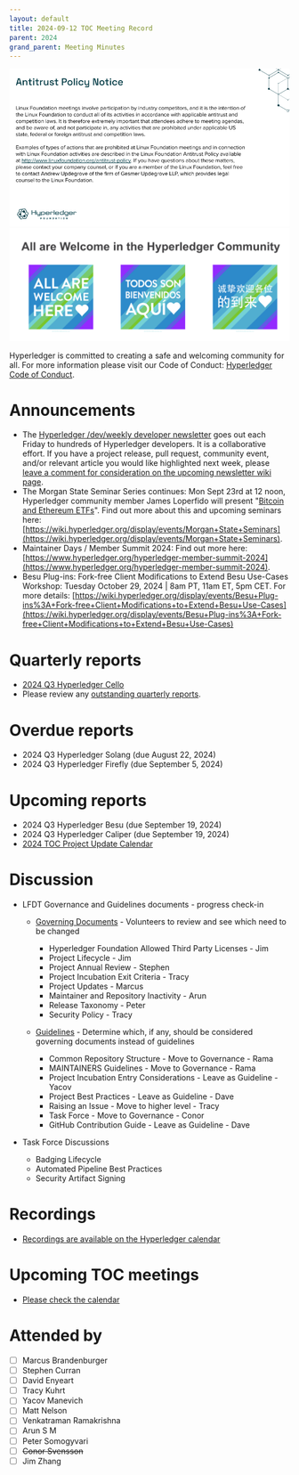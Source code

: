 ```yaml
---
layout: default
title: 2024-09-12 TOC Meeting Record
parent: 2024
grand_parent: Meeting Minutes
---
```


![Antitrust Policy Notice](../images/antitrust-policy-notice.png "Antitrust Policy Notice")
![All are Welcome in the Hyperledger Community](../images/all-are-welcome.png "All are Welcome in the Hyperledger Community")

Hyperledger is committed to creating a safe and welcoming community for all. For more information please visit our Code of Conduct: [Hyperledger Code of Conduct](https://toc.hyperledger.org/governing-documents/code-of-conduct.html).

# Announcements
- The [Hyperledger /dev/weekly developer newsletter](https://wiki.hyperledger.org/pages/viewpage.action?pageId=39618905) goes out each Friday to hundreds of Hyperledger developers. It is a collaborative effort. If you have a project release, pull request, community event, and/or relevant article you would like highlighted next week, please [leave a comment for consideration on the upcoming newsletter wiki page](https://wiki.hyperledger.org/display/DR/2024).
- The Morgan State Seminar Series continues: Mon Sept 23rd at 12 noon, Hyperledger community member James Loperfido will present "[Bitcoin and Ethereum ETFs](https://wiki.hyperledger.org/display/events/Bitcoin+and+Ethereum+ETFs)". Find out more about this and upcoming seminars here: [https://wiki.hyperledger.org/display/events/Morgan+State+Seminars](https://wiki.hyperledger.org/display/events/Morgan+State+Seminars).
- Maintainer Days / Member Summit 2024: Find out more here: [https://www.hyperledger.org/hyperledger-member-summit-2024](https://www.hyperledger.org/hyperledger-member-summit-2024).
- Besu Plug-ins: Fork-free Client Modifications to Extend Besu Use-Cases Workshop: Tuesday October 29, 2024 | 8am PT, 11am ET, 5pm CET. For more details: [https://wiki.hyperledger.org/display/events/Besu+Plug-ins%3A+Fork-free+Client+Modifications+to+Extend+Besu+Use-Cases](https://wiki.hyperledger.org/display/events/Besu+Plug-ins%3A+Fork-free+Client+Modifications+to+Extend+Besu+Use-Cases)

# Quarterly reports
- [2024 Q3 Hyperledger Cello](https://github.com/hyperledger/toc/pull/295)
- Please review any [outstanding quarterly reports](https://github.com/hyperledger/toc/pulls?q=is%3Apr+is%3Aopen+label%3Aquarterly-report+user-review-requested%3A%40me).

# Overdue reports
- 2024 Q3 Hyperledger Solang (due August 22, 2024)
- 2024 Q3 Hyperledger Firefly (due September 5, 2024)

# Upcoming reports
- 2024 Q3 Hyperledger Besu (due September 19, 2024)
- 2024 Q3 Hyperledger Caliper (due September 19, 2024)
- [2024 TOC Project Update Calendar](../../project-reports/2024/2024-updates.md)

# Discussion
- LFDT Governance and Guidelines documents - progress check-in
    - [Governing Documents](https://toc.hyperledger.org/governing-documents/) - Volunteers to review and see which need to be changed
        - Hyperledger Foundation Allowed Third Party Licenses - Jim
        - Project Lifecycle - Jim
        - Project Annual Review - Stephen
        - Project Incubation Exit Criteria - Tracy
        - Project Updates - Marcus
        - Maintainer and Repository Inactivity - Arun
        - Release Taxonomy - Peter
        - Security Policy - Tracy

    - [Guidelines](https://toc.hyperledger.org/guidelines/) - Determine which, if any, should be considered governing documents instead of guidelines
        - Common Repository Structure - Move to Governance - Rama
        - MAINTAINERS Guidelines - Move to Governance - Rama
        - Project Incubation Entry Considerations - Leave as Guideline - Yacov
        - Project Best Practices - Leave as Guideline - Dave
        - Raising an Issue - Move to higher level - Tracy
        - Task Force - Move to Governance - Conor
        - GitHub Contribution Guide - Leave as Guideline - Dave

- Task Force Discussions
    - Badging Lifecycle
    - Automated Pipeline Best Practices
    - Security Artifact Signing

# Recordings
- [Recordings are available on the Hyperledger calendar](https://zoom-lfx.platform.linuxfoundation.org/meetings/lf-decentralized-trust)

# Upcoming TOC meetings
- [Please check the calendar](https://zoom-lfx.platform.linuxfoundation.org/meetings/lf-decentralized-trust)

# Attended by

- [ ] Marcus Brandenburger
- [ ] Stephen Curran
- [ ] David Enyeart
- [ ] Tracy Kuhrt
- [ ] Yacov Manevich
- [ ] Matt Nelson
- [ ] Venkatraman Ramakrishna
- [ ] Arun S M
- [ ] Peter Somogyvari
- [ ] ~~Conor Svensson~~
- [ ] Jim Zhang
